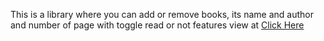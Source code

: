 This is a library where you can add or remove books, its name and author and number of page with toggle read or not features
view at <a href="https://prasidpoudel.github.io/Book--library/">Click Here</a>
